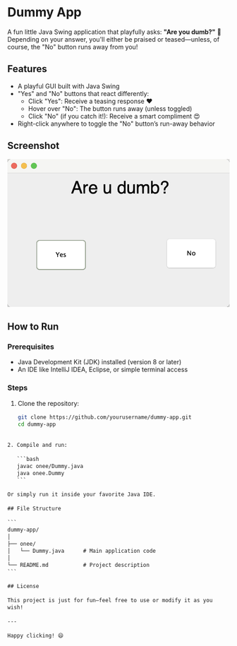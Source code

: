 # Dummy App

A fun little Java Swing application that playfully asks: **"Are you dumb?"** 🧠  
Depending on your answer, you'll either be praised or teased—unless, of course, the "No" button runs away from you!

## Features

- A playful GUI built with Java Swing
- "Yes" and "No" buttons that react differently:
  - Click "Yes": Receive a teasing response ❤️
  - Hover over "No": The button runs away (unless toggled)
  - Click "No" (if you catch it!): Receive a smart compliment 😍
- Right-click anywhere to toggle the "No" button’s run-away behavior

## Screenshot

![App Screenshot](screenshot.png)

## How to Run

### Prerequisites

- Java Development Kit (JDK) installed (version 8 or later)
- An IDE like IntelliJ IDEA, Eclipse, or simple terminal access

### Steps

1. Clone the repository:
   ```bash
   git clone https://github.com/yourusername/dummy-app.git
   cd dummy-app
````

2. Compile and run:

   ```bash
   javac onee/Dummy.java
   java onee.Dummy
   ```

Or simply run it inside your favorite Java IDE.

## File Structure

```
dummy-app/
│
├── onee/
│   └── Dummy.java      # Main application code
│
└── README.md           # Project description
```

## License

This project is just for fun—feel free to use or modify it as you wish!

---

Happy clicking! 😄

